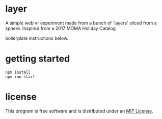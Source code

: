 # layer

A simple web vr experiment made from a bunch of 'layers' sliced from a sphere.
Inspired from a 2017 MOMA Holiday Catalog

boilerplate instructions below.

# getting started

```
npm install
npm run start
```

# license

This program is free software and is distributed under an [MIT License](LICENSE).
